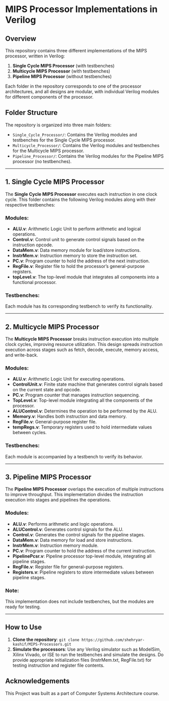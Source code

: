 # MIPS Processor Implementations in Verilog

## Overview
This repository contains three different implementations of the MIPS processor, written in Verilog:
1. **Single Cycle MIPS Processor** (with testbenches)
2. **Multicycle MIPS Processor** (with testbenches)
3. **Pipeline MIPS Processor** (without testbenches)

Each folder in the repository corresponds to one of the processor architectures, and all designs are modular, with individual Verilog modules for different components of the processor.

## Folder Structure
The repository is organized into three main folders:
- `Single_Cycle_Processor/`: Contains the Verilog modules and testbenches for the Single Cycle MIPS processor.
- `Multicycle_Processor/`: Contains the Verilog modules and testbenches for the Multicycle MIPS processor.
- `Pipeline_Processor/`: Contains the Verilog modules for the Pipeline MIPS processor (no testbenches).

---

## 1. Single Cycle MIPS Processor
The **Single Cycle MIPS Processor** executes each instruction in one clock cycle. This folder contains the following Verilog modules along with their respective testbenches:

### Modules:
- **ALU.v**: Arithmetic Logic Unit to perform arithmetic and logical operations.
- **Control.v**: Control unit to generate control signals based on the instruction opcode.
- **DataMem.v**: Data memory module for load/store instructions.
- **InstrMem.v**: Instruction memory to store the instruction set.
- **PC.v**: Program counter to hold the address of the next instruction.
- **RegFile.v**: Register file to hold the processor’s general-purpose registers.
- **topLevel.v**: The top-level module that integrates all components into a functional processor.

### Testbenches:
Each module has its corresponding testbench to verify its functionality.

---

## 2. Multicycle MIPS Processor
The **Multicycle MIPS Processor** breaks instruction execution into multiple clock cycles, improving resource utilization. This design spreads instruction execution across stages such as fetch, decode, execute, memory access, and write-back.

### Modules:
- **ALU.v**: Arithmetic Logic Unit for executing operations.
- **ControlUnit.v**: Finite state machine that generates control signals based on the current state and opcode.
- **PC.v**: Program counter that manages instruction sequencing.
- **TopLevel.v**: Top-level module integrating all the components of the processor.
- **ALUControl.v**: Determines the operation to be performed by the ALU.
- **Memory.v**: Handles both instruction and data memory.
- **RegFile.v**: General-purpose register file.
- **tempRegs.v**: Temporary registers used to hold intermediate values between cycles.

### Testbenches:
Each module is accompanied by a testbench to verify its behavior.

---

## 3. Pipeline MIPS Processor
The **Pipeline MIPS Processor** overlaps the execution of multiple instructions to improve throughput. This implementation divides the instruction execution into stages and pipelines the operations.

### Modules:
- **ALU.v**: Performs arithmetic and logic operations.
- **ALUControl.v**: Generates control signals for the ALU.
- **Control.v**: Generates the control signals for the pipeline stages.
- **DataMem.v**: Data memory for load and store instructions.
- **InstrMem.v**: Instruction memory module.
- **PC.v**: Program counter to hold the address of the current instruction.
- **PipelinePcsr.v**: Pipeline processor top-level module, integrating all pipeline stages.
- **RegFile.v**: Register file for general-purpose registers.
- **Registers.v**: Pipeline registers to store intermediate values between pipeline stages.

### Note:
This implementation does not include testbenches, but the modules are ready for testing.

---

## How to Use
1. **Clone the repository**: `git clone https://github.com/shehryar-kashif/MIPS-Processors.git`
2. **Simulate the processors**: Use any Verilog simulator such as ModelSim, Xilinx Vivado, or ISE to run the testbenches and simulate the designs. Do provide appropriate initialization files (InstrMem.txt, RegFile.txt) for testing instruction and register file contents.

## Acknowledgements
This Project was built as a part of Computer Systems Architecture course.
